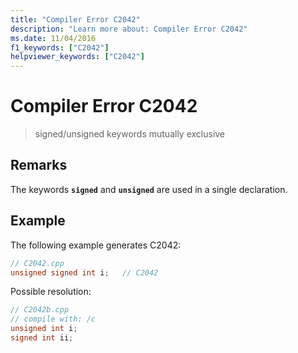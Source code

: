 ```yaml
---
title: "Compiler Error C2042"
description: "Learn more about: Compiler Error C2042"
ms.date: 11/04/2016
f1_keywords: ["C2042"]
helpviewer_keywords: ["C2042"]
---
```

# Compiler Error C2042

> signed/unsigned keywords mutually exclusive

## Remarks

The keywords **`signed`** and **`unsigned`** are used in a single declaration.

## Example

The following example generates C2042:

```cpp
// C2042.cpp
unsigned signed int i;   // C2042
```

Possible resolution:

```cpp
// C2042b.cpp
// compile with: /c
unsigned int i;
signed int ii;
```
